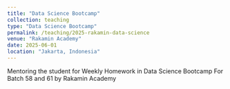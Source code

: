 ```yaml
---
title: "Data Science Bootcamp"
collection: teaching
type: "Data Science Bootcamp"
permalink: /teaching/2025-rakamin-data-science
venue: "Rakamin Academy"
date: 2025-06-01
location: "Jakarta, Indonesia"
---
```


Mentoring the student for Weekly Homework in Data Science Bootcamp For Batch 58 and 61 by Rakamin Academy

